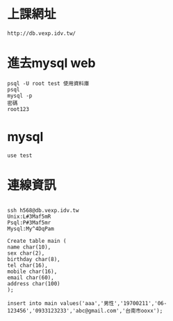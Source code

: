 # 上課網址
```
http://db.vexp.idv.tw/
```
# 進去mysql web 
```
psql -U root test 使用資料庫
psql
mysql -p
密碼
root123
```
# mysql
```
use test
```
# 連線資訊
```

ssh h568@db.vexp.idv.tw
Unix:L#3Maf5mR
Psql:P#3Maf5mr
Mysql:My^4DqPam

```
```
Create table main (
name char(10),
sex char(2),
birthday char(8),
tel char(16),
mobile char(16),
email char(60),
address char(100)
);

insert into main values('aaa','男性','19700211','06-123456','0933123233','abc@gmail.com','台南市ooxx');

```
